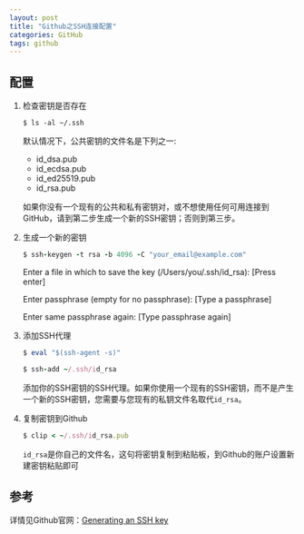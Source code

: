 ```yaml
---
layout: post
title: "Github之SSH连接配置"
categories: GitHub
tags: github
---
```


## 配置

1. 检查密钥是否存在

    ```
    $ ls -al ~/.ssh
    ```

    默认情况下，公共密钥的文件名是下列之一:

    * id_dsa.pub
    * id_ecdsa.pub
    * id_ed25519.pub
    * id_rsa.pub

    如果你没有一个现有的公共和私有密钥对，或不想使用任何可用连接到GitHub，请到第二步生成一个新的SSH密钥；否则到第三步。

2. 生成一个新的密钥 
    
    ```ruby
    $ ssh-keygen -t rsa -b 4096 -C "your_email@example.com"
    ```

    Enter a file in which to save the key (/Users/you/.ssh/id_rsa): [Press enter]

    Enter passphrase (empty for no passphrase): [Type a passphrase]

    Enter same passphrase again: [Type passphrase again]
   

3. 添加SSH代理
    
    ```ruby
    $ eval "$(ssh-agent -s)"

    $ ssh-add ~/.ssh/id_rsa
    ```

    添加你的SSH密钥的SSH代理。如果你使用一个现有的SSH密钥，而不是产生一个新的SSH密钥，您需要与您现有的私钥文件名取代`id_rsa`。

4. 复制密钥到Github
    
    ```ruby
    $ clip < ~/.ssh/id_rsa.pub
    ```

    `id_rsa`是你自己的文件名，这句将密钥复制到粘贴板，到Github的账户设置新建密钥粘贴即可

## 参考

详情见Github官网：[Generating an SSH key](https://help.github.com/articles/generating-an-ssh-key/)






